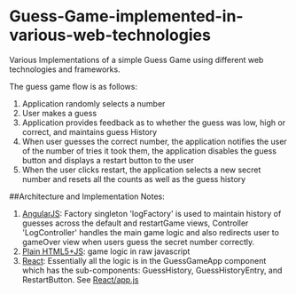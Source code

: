 # Guess-Game-implemented-in-various-web-technologies
Various Implementations of a simple Guess Game using different web technologies and frameworks.

The guess game flow is as follows:
<ol>
<li>Application randomly selects a number</li>
<li>User makes a guess</li>
<li>Application provides feedback as to whether the guess was low, high or correct, and maintains guess History</li>
<li>When user guesses the correct number, the application notifies the user of the number of tries it took them, the application disables the guess button and displays a restart button to the user </li>
<li>When the user clicks restart, the application selects a new secret number and resets all the counts as well as the guess history</li>
</ol>
 
##Architecture and Implementation Notes:
<ol>
<li><a href='AngularJS'>AngularJS</a>: Factory singleton 'logFactory' is used to maintain history of guesses across the default and restartGame views, Controller 'LogController' handles the main game logic and also redirects user to gameOver view when users guess the secret number correctly.</li>
<li><a href='Plain Html5+JavaScript'>Plain HTML5+JS</a>: game logic in raw javascript</li>
<li><a href='React'>React</a>: Essentially all the logic is in the GuessGameApp component which has the sub-components: GuessHistory, GuessHistoryEntry, and RestartButton. See <a href='React/app.js'>React/app.js</a></li>
</ol>
